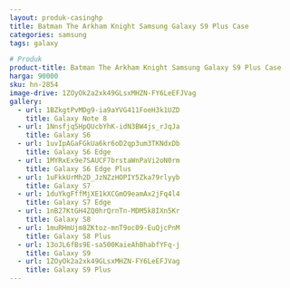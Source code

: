 ```yaml
---
layout: produk-casinghp
title: Batman The Arkham Knight Samsung Galaxy S9 Plus Case
categories: samsung
tags: galaxy

# Produk
product-title: Batman The Arkham Knight Samsung Galaxy S9 Plus Case
harga: 90000
sku: hn-2854
image-drive: 1ZOyOk2a2xk49GLsxMHZN-FY6LeEFJVag
gallery:
  - url: 1BZkgtPvMDg9-ia9aYVG411FoeH3k1UZD
    title: Galaxy Note 8
  - url: 1Nnsfjq5HpQUcbYhK-idN3BW4js_rJqJa
    title: Galaxy S6
  - url: 1uvIpAGaFGkUa6kr6oD2qp3um3TKNdxDb
    title: Galaxy S6 Edge
  - url: 1MYRxEx9e7SAUCF7brstaWnPaVi2oN0rm
    title: Galaxy S6 Edge Plus
  - url: 1uFkkUrMh2D_JzNZzHOPIY5Zka79rlyyb
    title: Galaxy S7
  - url: 1duYkgFffMjXE1kXCGmO9eamAx2jFq4l4
    title: Galaxy S7 Edge
  - url: 1nB27KtGH4ZQ0hrQrnTn-MDM5k8IXn5Kr
    title: Galaxy S8
  - url: 1muRHmUjm8ZKtoz-mnT9oc09-EuQjcPnM
    title: Galaxy S8 Plus
  - url: 13oJL6fBs9E-sa500KaieAhBhabfYFq-j
    title: Galaxy S9
  - url: 1ZOyOk2a2xk49GLsxMHZN-FY6LeEFJVag
    title: Galaxy S9 Plus
---
```

